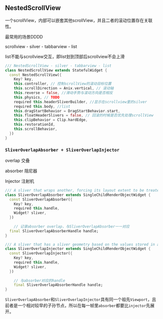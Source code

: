 ## NestedScrollView

一个scrollView，内部可以嵌套其他scrollView，并且二者的滚动位置存在关联性。

最常用的场景DDDD

scrollview - silver - tabbarview - list

list不能与scrollview交互，即list划到顶部后scrollview不会上滑

```dart
/// NestedScrollView - silver - tabbarview - list
class NestedScrollView extends StatefulWidget {
  const NestedScrollView({
    Key? key,
    this.controller, // 控制scrollView的滚动目标位置
    this.scrollDirection = Anix.vertical, // 滚动轴
    this.reverse = false, //滑动手势与滚动方向是否相反
    this.physics, // TODO
    required this.headerSliverBuilder, //显示在scrollview里的silver
    required this.body, //list
    this.dragStartBehavior = DragStartBehavior.start,
    this.floatHeaderSlivers = false, // 回滚的时候是否优先处理scrollView
    this.clipBehavior = Clip.hardEdge,
    this.restorationId,
    this.scrollBehavior,
  })
}
```



### `SliverOverlapAbsorber + SliverOverlapInjector`

overlap 交叠

absorber 阻尼器

Injector 注射机

```dart
/// A sliver that wraps another, forcing its layout extent to be treated as overlap.
class SliverOverlapAbsorber extends SingleChildRenderObjectWidget {
  const SliverOverlapAbsorber({
    Key? key,
    required this.handle,
    Widget? sliver,
  })
    
    // 记录absorber overlap，与SliverOverlapAbsorber一一对应
  final SliverOverlapAbsorberHandle handle;
}
```

```dart
/// A sliver that has a sliver geometry based on the values stored in a SliverOverlapAbsorberHandle.
class SliverOverlapInjector extends SingleChildRenderObjectWidget {
  const SliverOverlapInjector({
    Key? key,
    required this.handle,
    Widget? sliver,
  })
    
    // 与absorber对应的handle
    final SliverOverlapAbsorberHandle handle;
}
```

`SliverOverlapAbsorber`和`SliverOverlapInjector`具有同一个祖先`Viewport`，且前者是一个相对较早的子孙节点，所以在每一帧里`absorber`都要比`injector`先展开。
